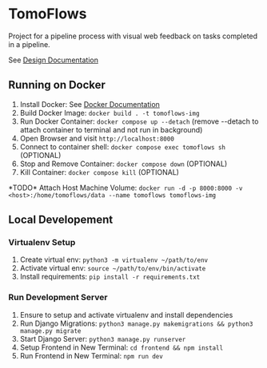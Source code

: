# TomoFlows

Project for a pipeline process with visual web feedback on tasks completed in a pipeline.

See [Design Documentation](scripts/Documentation/Design/index.md)

## Running on Docker
1. Install Docker: See [Docker Documentation](https://docs.docker.com/get-docker/)
2. Build Docker Image: `docker build . -t tomoflows-img`
3. Run Docker Container: `docker compose up --detach` (remove --detach to attach container to terminal and not run in background)
4. Open Browser and visit `http://localhost:8000`
5. Connect to container shell: `docker compose exec tomoflows sh` (OPTIONAL)
7. Stop and Remove Container: `docker compose down` (OPTIONAL)
6. Kill Container: `docker compose kill` (OPTIONAL)

\*TODO\* Attach Host Machine Volume: `docker run -d -p 8000:8000 -v <host>:/home/tomoflows/data --name tomoflows tomoflows-img`

## Local Developement
### Virtualenv Setup

1. Create virtual env: `python3 -m virtualenv ~/path/to/env`
2. Activate virtual env: `source ~/path/to/env/bin/activate`
3. Install requirements: `pip install -r requirements.txt`

### Run Development Server

1. Ensure to setup and activate virtualenv and install dependencies
2. Run Django Migrations: `python3 manage.py makemigrations && python3 manage.py migrate`
3. Start Django Server: `python3 manage.py runserver`
4. Setup Frontend in New Terminal: `cd frontend && npm install`
5. Run Frontend in New Terminal: `npm run dev`
